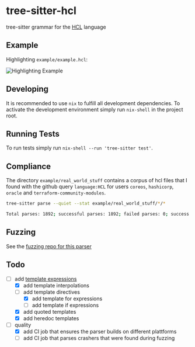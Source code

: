 # tree-sitter-hcl

tree-sitter grammar for the [HCL](https://github.com/hashicorp/hcl/blob/main/hclsyntax/spec.md) language

## Example

Highlighting `example/example.hcl`:

![Highlighting Example](https://i.imgur.com/4XFVNVT.png)

## Developing

It is recommended to use `nix` to fulfill all development dependencies. To activate the development environment simply run `nix-shell` in the project root.

## Running Tests

To run tests simply run `nix-shell --run 'tree-sitter test'`.

## Compliance

The directory `example/real_world_stuff` contains a corpus of hcl files that I found with the github query `language:HCL` for users `coreos`, `hashicorp`, `oracle` and `terraform-community-modules`.

```bash
tree-sitter parse --quiet --stat example/real_world_stuff/*/*

Total parses: 1892; successful parses: 1892; failed parses: 0; success percentage: 100.00%
```

## Fuzzing

See the [fuzzing repo for this parser](https://github.com/MichaHoffmann/tree-sitter-hcl-fuzz)

## Todo

* [ ] add [template expressions](https://github.com/hashicorp/hcl/blob/main/hclsyntax/spec.md#template-expressions)
  * [x] add template interpolations
  * [ ] add template directives
    * [x] add template for expressions
    * [ ] add template if expressions
  * [x] add quoted templates
  * [x] add heredoc templates
* [ ] quality
  * [x] add CI job that ensures the parser builds on different plattforms
  * [ ] add CI job that parses crashers that were found during fuzzing

